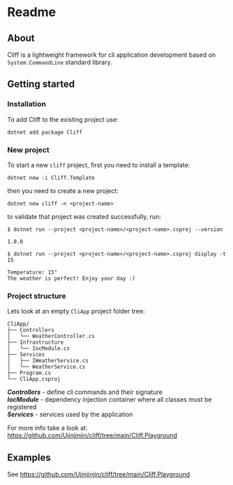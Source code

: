 # Readme

## About

Cliff is a lightweight framework for cli application development based on `System.CommandLine` standard library.

## Getting started

### Installation

To add Cliff to the existing project use:

```shell
dotnet add package Cliff
```

### New project

To start a new `cliff` project, first you need to install a template:

```shell
dotnet new -i Cliff.Template
```

then you need to create a new project:

```shell
dotnet new cliff -n <project-name>
```

to validate that project was created successfully, run:

```shell
$ dotnet run --project <project-name>/<project-name>.csproj --version

1.0.0
```

```shell
$ dotnet run --project <project-name>/<project-name>.csproj display -t 15

Temperature: 15°
The weather is perfect! Enjoy your day :)
```

### Project structure

Lets look at an empty `CliApp` project folder tree:

```shell
CliApp/
├── Controllers
│   └── WeatherController.cs
├── Infrastructure
│   └── IocModule.cs
├── Services
│   ├── IWeatherService.cs
│   └── WeatherService.cs
├── Program.cs
└── CliApp.csproj
```

**_Controllers_** - define cli commands and their signature\
**_IocModule_** - dependency injection container where all classes must be registered\
**_Services_** - services used by the application

For more info take a look at: https://github.com/Ujinjinjin/cliff/tree/main/Cliff.Playground

## Examples

See https://github.com/Ujinjinjin/cliff/tree/main/Cliff.Playground
